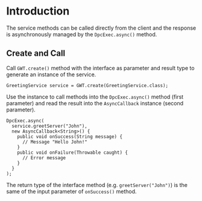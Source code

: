 # Introduction #
The service methods can be called directly from the client and the response is asynchronously managed by the `DpcExec.async()` method.

## Create and Call ##
Call `GWT.create()` method with the interface as parameter and result type to generate an instance of the service.
```
GreetingService service = GWT.create(GreetingService.class);
```
Use the instance to call methods into the `DpcExec.async()` method (first parameter) and read the result into the `AsyncCallback` instance (second parameter).
```
DpcExec.async(
  service.greetServer("John"),
  new AsyncCallback<String>() {
    public void onSuccess(String message) {
      // Message "Hello John!"
    }
    public void onFailure(Throwable caught) {
      // Error message
    }
  }
);
```
The return type of the interface method (e.g. `greetServer("John")`) is the same of the input parameter of `onSuccess()` method.